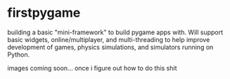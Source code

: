 # firstpygame

building a basic "mini-framework" to build pygame apps with. Will support basic widgets, online/multiplayer, and multi-threading to help improve development of games, physics simulations, and simulators running on Python. 


images coming soon... once i figure out how to do this shit
